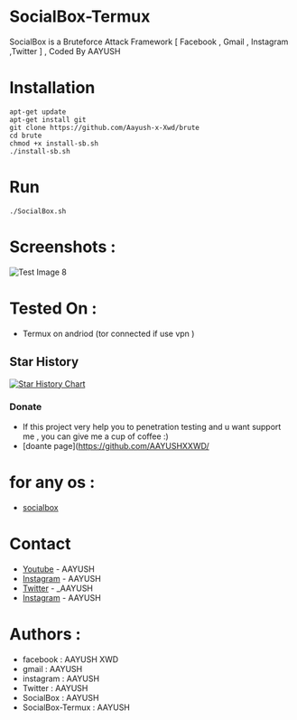 # SocialBox-Termux
SocialBox is a Bruteforce Attack Framework [ Facebook , Gmail , Instagram ,Twitter ] , Coded By AAYUSH
# Installation
```
apt-get update
apt-get install git
git clone https://github.com/Aayush-x-Xwd/brute
cd brute
chmod +x install-sb.sh
./install-sb.sh
```
# Run
```
./SocialBox.sh
```
# Screenshots :
![Test Image 8](https://github.com/samsesh/SocialBox-Termux/blob/master/Screenshots/sb.png)
# Tested On :
* Termux on andriod (tor connected if use vpn )
## Star History

[![Star History Chart](https://api.star-history.com/svg?repos=samsesh/SocialBox-Termux&type=Date)](https://star-history.com/#samsesh/SocialBox-Termux&Date)
### Donate
- If this project very help you to penetration testing  and u want support me , you can give me a cup of coffee :)
- [doante page](https://github.com/AAYUSHXXWD/
# for any os :
* [socialbox](https://github.com/sax)
# Contact
* [Youtube](https://www.Youtube.com/@AAYUSH) - AAYUSH
* [Instagram](https://www.instagram.com/AAYUSH) - AAYUSH
* [Twitter](https://www.twitter.com/_AAYUSH) - _AAYUSH
* [Instagram](https://www.instagram.com/AAYUSH) - AAYUSH
# Authors :
* facebook  : AAYUSH XWD
* gmail     : AAYUSH
* instagram : AAYUSH
* Twitter   : AAYUSH
* SocialBox : AAYUSH
* SocialBox-Termux : AAYUSH
